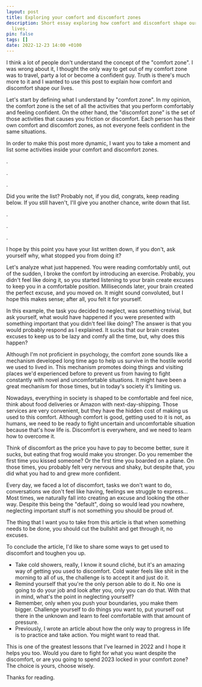 ```yaml
---
layout: post
title: Exploring your comfort and discomfort zones
description: Short essay exploring how comfort and discomfort shape our every day
  lives.
pin: false
tags: []
date: 2022-12-23 14:00 +0100
---
```


I think a lot of people don't understand the concept of the "comfort zone". I was wrong about it, I thought the only way to get out of my comfort zone was to travel, party a lot or become a confident guy. Truth is there's much more to it and I wanted to use this post to explain how comfort and discomfort shape our lives.

Let's start by defining what I understand by "comfort zone". In my opinion, the comfort zone is the set of all the activities that you perform comfortably and feeling confident. On the other hand, the "discomfort zone" is the set of those activities that causes you friction or discomfort. Each person has their own comfort and discomfort zones, as not everyone feels confident in the same situations.

In order to make this post more dynamic, I want you to take a moment and list some activities inside your comfort and discomfort zones.

.

.

.

Did you write the list? Probably not, if you did, congrats, keep reading below. If you still haven't, I'll give you another chance, write down that list.

.

.

.

I hope by this point you have your list written down, if you don't, ask yourself why, what stopped you from doing it?

Let's analyze what just happened. You were reading comfortably until, out of the sudden, I broke the comfort by introducing an exercise. Probably, you didn't feel like doing it, so you started listening to your brain create excuses to keep you in a comfortable position. Milliseconds later, your brain created the perfect excuse, and you moved on. It might sound convoluted, but I hope this makes sense; after all, you felt it for yourself.

In this example, the task you decided to neglect, was something trivial, but ask yourself, what would have happened if you were presented with something important that you didn't feel like doing? The answer is that you would probably respond as I explained. It sucks that our brain creates excuses to keep us to be lazy and comfy all the time, but, why does this happen?

Although I'm not proficient in psychology, the comfort zone sounds like a mechanism developed long time ago to help us survive in the hostile world we used to lived in. This mechanism promotes doing things and visiting places we'd experienced before to prevent us from having to fight constantly with novel and uncomfortable situations. It might have been a great mechanism for those times, but in today's society it's limiting us.

Nowadays, everything in society is shaped to be comfortable and feel nice, think about food deliveries or Amazon with next-day-shipping. Those services are very convenient, but they have the hidden cost of making us used to this comfort. Although comfort is good, getting used to it is not, as humans, we need to be ready to fight uncertain and uncomfortable situation because that's how life is. Discomfort is everywhere, and we need to learn how to overcome it.  

Think of discomfort as the price you have to pay to become better, sure it sucks, but eating that frog would make you stronger. Do you remember the first time you kissed someone? Or the first time you boarded on a plane. On those times, you probably felt very nervous and shaky, but despite that, you did what you had to and grew more confident.

Every day, we faced a lot of discomfort, tasks we don't want to do, conversations we don't feel like having, feelings we struggle to express... Most times, we naturally fall into  creating an excuse and looking the other way. Despite this being the "default", doing so would lead you nowhere, neglecting important stuff is not something you should be proud of. 

The thing that I want you to take from this article is that when something needs to be done, you should cut the bullshit and get through it, no excuses.

To conclude the article, I'd like to share some ways to get used to discomfort and toughen you up.

- Take cold showers, really, I know it sound cliché, but it's an amazing way of getting you used to discomfort. Cold water feels like shit in the morning to all of us, the challenge is to accept it and just do it.
- Remind yourself that you're the only person able to do it. No one is going to do your job and look after you, only you can do that. With that in mind, what's the point in neglecting yourself?
- Remember, only when you push your boundaries, you make them bigger. Challenge yourself to do things you want to, put yourself out there in the unknown and learn to feel comfortable with that amount of pressure.
- Previously, I wrote an article about how the only way to progress in life is to practice and take action. You might want to read that.

This is one of the greatest lessons that I've learned in 2022 and I hope it helps you too. Would you dare to fight for what you want despite the discomfort, or are you going to spend 2023 locked in your comfort zone? The choice is yours, choose wisely.

Thanks for reading. 
